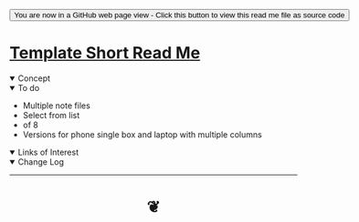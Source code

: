 <span style=display:none; >[You are now in a GitHub source code view - click this link to view Read Me file as a web page]( https://theo-armour.github.io/#snippets/0-templates/README.md "View file as a web page." ) </span>

<div><input type=button onclick="window.location.href='https://github.com/theo-armour/theo-armour.github.io/blob/master/snippets/0-templates/README.md'";
value='You are now in a GitHub web page view - Click this button to view this read me file as source code' ></div>

# [Template Short Read Me]( #snippets/0-templates/README.md )


<!--
<iframe src=https://theo-armour.github.io/snippets/0-templates/basic-html.html width=100% height=500px >Iframes are not viewable in GitHub source code views</iframe>

## Full Screen: [https://]( https://theo-armour.github.io/snippets/0-templates/index.html )
-->

<details open >
<summary>Concept</summary>


</details>

<details open >
<summary>To do</summary>

* Multiple note files
* Select from list
* of 8
* Versions for phone single box and laptop with multiple columns

</details>


<details open >
<summary>Links of Interest</summary>


</details>



<details open >
<summary>Change Log</summary>


</details>

***

# <center title="hello!" ><a href=javascript:window.scrollTo(0,0); style=text-decoration:none; > ❦ </a></center>
